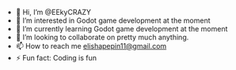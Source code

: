 - 👋 Hi, I’m @EEkyCRAZY
- 👀 I’m interested in Godot game development at the moment
- 🌱 I’m currently learning Godot game development at the moment
- 💞️ I’m looking to collaborate on pretty much anything.
- 📫 How to reach me elishapepin11@gmail.com
- ⚡ Fun fact: Coding is fun
<!---
EEkyCRAZY/EEkyCRAZY is a ✨ special ✨ repository because its `README.md` (this file) appears on your GitHub profile.
You can click the Preview link to take a look at your changes.
--->
